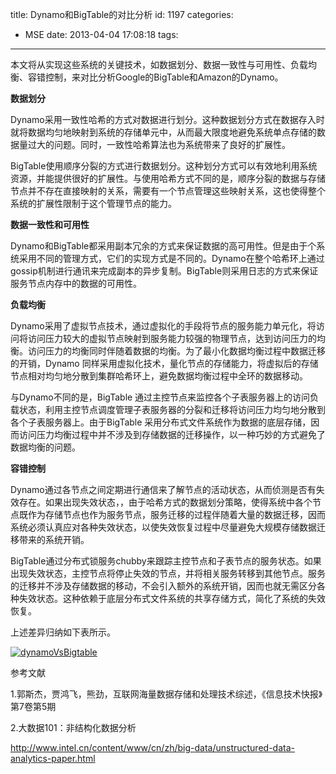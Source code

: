 title: Dynamo和BigTable的对比分析
id: 1197
categories:
  - MSE
date: 2013-04-04 17:08:18
tags:
---

本文将从实现这些系统的关键技术，如数据划分、数据一致性与可用性、负载均衡、容错控制，来对比分析Google的BigTable和Amazon的Dynamo。

**数据划分**

Dynamo采用一致性哈希的方式对数据进行划分。这种数据划分方式在数据存入时就将数据均匀地映射到系统的存储单元中，从而最大限度地避免系统单点存储的数据量过大的问题。同时，一致性哈希算法也为系统带来了良好的扩展性。

BigTable使用顺序分裂的方式进行数据划分。这种划分方式可以有效地利用系统资源，并能提供很好的扩展性。与使用哈希方式不同的是，顺序分裂的数据与存储节点并不存在直接映射的关系，需要有一个节点管理这些映射关系，这也使得整个系统的扩展性限制于这个管理节点的能力。

**数据一致性和可用性**

Dynamo和BigTable都采用副本冗余的方式来保证数据的高可用性。但是由于个系统采用不同的管理方式，它们的实现方式是不同的。Dynamo在整个哈希环上通过gossip机制进行通讯来完成副本的异步复制。BigTable则采用日志的方式来保证服务节点内存中的数据的可用性。

**负载均衡**

Dynamo采用了虚拟节点技术，通过虚拟化的手段将节点的服务能力单元化，将访问将访问压力较大的虚拟节点映射到服务能力较强的物理节点，达到访问压力的均衡。访问压力的均衡同时伴随着数据的均衡。为了最小化数据均衡过程中数据迁移的开销，Dynamo 同样采用虚拟化技术，量化节点的存储能力，将虚拟后的存储节点相对均匀地分散到集群哈希环上，避免数据均衡过程中全环的数据移动。

与Dynamo不同的是，BigTable 通过主控节点来监控各个子表服务器上的访问负载状态，利用主控节点调度管理子表服务器的分裂和迁移将访问压力均匀地分散到各个子表服务器上。由于BigTable 采用分布式文件系统作为数据的底层存储，因而访问压力均衡过程中并不涉及到存储数据的迁移操作，以一种巧妙的方式避免了数据均衡的问题。

**容错控制**

Dynamo通过各节点之间定期进行通信来了解节点的活动状态，从而侦测是否有失效存在。如果出现失效状态，，由于哈希方式的数据划分策略，使得系统中各个节点既作为存储节点也作为服务节点，服务迁移的过程伴随着大量的数据迁移，因而系统必须认真应对各种失效状态，以使失效恢复过程中尽量避免大规模存储数据迁移带来的系统开销。

BigTable通过分布式锁服务chubby来跟踪主控节点和子表节点的服务状态。如果出现失效状态，主控节点将停止失效的节点，并将相关服务转移到其他节点。服务的迁移并不涉及存储数据的移动，不会引入额外的系统开销，因而也就无需区分各种失效状态。这种依赖于底层分布式文件系统的共享存储方式，简化了系统的失效恢复。

上述差异归纳如下表所示。

[![dynamoVsBigtable](http://www.zhangmin.name/blog/wp-content/uploads/2013/04/dynamoVsBigtable.jpg)](http://www.zhangmin.name/blog/wp-content/uploads/2013/04/dynamoVsBigtable.jpg)

参考文献

1.郭斯杰，贾鸿飞，熊劲，互联网海量数据存储和处理技术综述，《信息技术快报》第7卷第5期

2.大数据101：非结构化数据分析

http://www.intel.cn/content/www/cn/zh/big-data/unstructured-data-analytics-paper.html